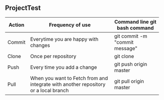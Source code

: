 ## ProjectTest


Action	  |   Frequency of use	|   Command line git bash command
---|---|---  
Commit	| Everytime you are happy with changes	| git commit -m "commit message"	 
Clone	|   Once per repository			| git clone
Push	| Every time you add a change		| git push origin master
Pull	| When you want to Fetch from and integrate with another repository or a local branch| git pull origin master


